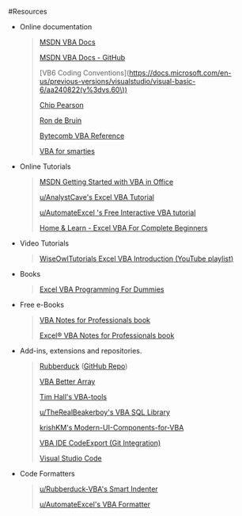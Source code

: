 #Resources

- Online documentation

  > [MSDN VBA Docs](https://msdn.microsoft.com/en-us/vba/office-vba-reference)
  >
  > [MSDN VBA Docs - GitHub](https://github.com/OfficeDev/VBA-content)
  >
  > [VB6 Coding Conventions](https://docs.microsoft.com/en-us/previous-versions/visualstudio/visual-basic-6/aa240822(v%3dvs.60\))
  >
  > [Chip Pearson](http://www.cpearson.com/Excel/topic.aspx)
  >
  > [Ron de Bruin](https://www.rondebruin.nl/index.htm)
  >
  > [Bytecomb VBA Reference](https://bytecomb.com/vba-reference/)
  >
  > [VBA for smarties](http://www.snb-vba.eu/inhoud_en.html)

- Online Tutorials

  > [MSDN Getting Started with VBA in Office](https://docs.microsoft.com/en-us/office/vba/library-reference/concepts/getting-started-with-vba-in-office)
  >
  > [u/AnalystCave's Excel VBA Tutorial](https://analystcave.com/excel-vba-tutorial/)
  >
  > [u/AutomateExcel 's Free Interactive VBA tutorial](https://www.automateexcel.com/learn-vba-tutorial/)
  >
  > [Home & Learn - Excel VBA For Complete Beginners](http://www.homeandlearn.org/)

- Video Tutorials

  > [WiseOwlTutorials Excel VBA Introduction (YouTube playlist)](https://www.youtube.com/playlist?list=PLNIs-AWhQzckr8Dgmgb3akx_gFMnpxTN5)

- Books

  > [Excel VBA Programming For Dummies](https://www.amazon.com/Excel-Programming-Dummies-John-Walkenbach/dp/1119077397/)

- Free e-Books

  > [VBA Notes for Professionals book](https://goalkicker.com/VBABook/)
  >
  > [Excel® VBA Notes for Professionals book](https://goalkicker.com/ExcelVBABook/)

- Add-ins, extensions and repositories.

  > [Rubberduck](http://rubberduckvba.com/) ([GitHub Repo](https://github.com/rubberduck-vba))
  >
  > [VBA Better Array](https://github.com/Senipah/VBA-Better-Array)
  >
  > [Tim Hall's VBA-tools](https://github.com/VBA-tools)
  >
  > [u/TheRealBeakerboy's VBA SQL Library](https://github.com/Beakerboy/VBA-SQL-Library)
  >
  > [krishKM's Modern-UI-Components-for-VBA](https://github.com/krishKM/Modern-UI-Components-for-VBA)
  >
  > [VBA IDE CodeExport (Git Integration)](https://github.com/spences10/VBA-IDE-Code-Export)
  >
  > [Visual Studio Code](https://code.visualstudio.com/)

- Code Formatters
  > [u/Rubberduck-VBA's Smart Indenter](http://rubberduckvba.com/indentation)
  >
  > [u/AutomateExcel's VBA Formatter](https://www.automateexcel.com/vba-code-indenter/)